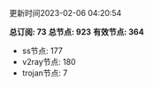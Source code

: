 更新时间2023-02-06 04:20:54

**总订阅: 73**
**总节点: 923**
**有效节点: 364**
- ss节点: 177
- v2ray节点: 180
- trojan节点: 7
